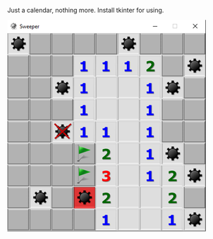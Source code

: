 Just a calendar, nothing more. Install tkinter for using.

![schem.png](https://github.com/Kir2702/myScreenshots/blob/main/Minesweeper.png)
